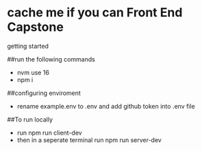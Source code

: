 cache me if you can Front End Capstone
======================================

getting started

##run the following commands
 - nvm use 16
 - npm i

##configuring enviroment
 - rename example.env to .env and add github token into .env file

##To run locally
 - run npm run client-dev
 - then in a seperate terminal run npm run server-dev